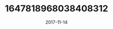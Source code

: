---
title: "1647818968038408312"
cover: "2017-11-14 21.29.10 1647818968038408312_46248401"
photo: "2017-11-14 21.29.10 1647818968038408312_46248401"
date: "2017-11-14"
type: "photo"
---